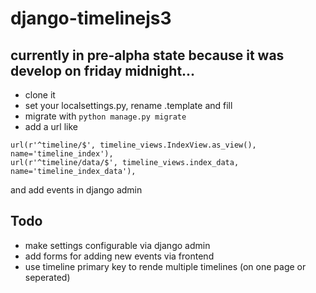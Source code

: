 # django-timelinejs3

## currently in pre-alpha state because it was develop on friday midnight...

* clone it
* set your localsettings.py, rename .template and fill
* migrate with ```python manage.py migrate```
* add a url like
```
url(r'^timeline/$', timeline_views.IndexView.as_view(), name='timeline_index'),
url(r'^timeline/data/$', timeline_views.index_data, name='timeline_index_data'),
```
and add events in django admin


## Todo
* make settings configurable via django admin
* add forms for adding new events via frontend
* use timeline primary key to rende multiple timelines (on one page or seperated)
